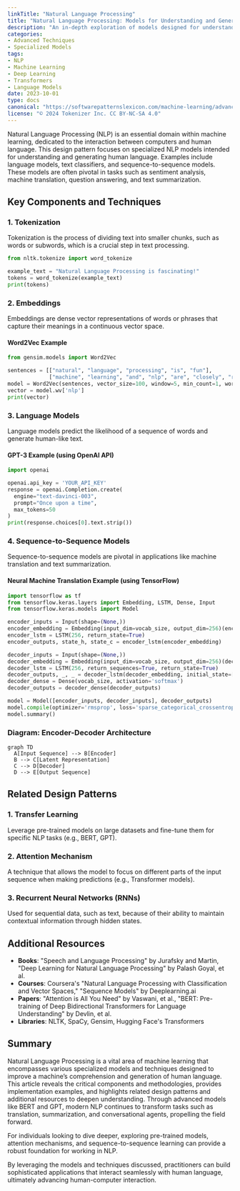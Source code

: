 ```yaml
---
linkTitle: "Natural Language Processing"
title: "Natural Language Processing: Models for Understanding and Generating Human Language"
description: "An in-depth exploration of models designed for understanding and generating human language, focusing on specialized models using advanced techniques."
categories:
- Advanced Techniques
- Specialized Models
tags:
- NLP
- Machine Learning
- Deep Learning
- Transformers
- Language Models
date: 2023-10-01
type: docs
canonical: "https://softwarepatternslexicon.com/machine-learning/advanced-techniques/specialized-models/natural-language-processing"
license: "© 2024 Tokenizer Inc. CC BY-NC-SA 4.0"
---
```



Natural Language Processing (NLP) is an essential domain within machine learning, dedicated to the interaction between computers and human language. This design pattern focuses on specialized NLP models intended for understanding and generating human language. Examples include language models, text classifiers, and sequence-to-sequence models. These models are often pivotal in tasks such as sentiment analysis, machine translation, question answering, and text summarization.

## Key Components and Techniques

### 1. Tokenization
Tokenization is the process of dividing text into smaller chunks, such as words or subwords, which is a crucial step in text processing.

```python
from nltk.tokenize import word_tokenize

example_text = "Natural Language Processing is fascinating!"
tokens = word_tokenize(example_text)
print(tokens)
```

### 2. Embeddings
Embeddings are dense vector representations of words or phrases that capture their meanings in a continuous vector space. 

#### Word2Vec Example
```python
from gensim.models import Word2Vec

sentences = [["natural", "language", "processing", "is", "fun"],
             ["machine", "learning", "and", "nlp", "are", "closely", "related"]]
model = Word2Vec(sentences, vector_size=100, window=5, min_count=1, workers=4)
vector = model.wv['nlp']
print(vector)
```

### 3. Language Models
Language models predict the likelihood of a sequence of words and generate human-like text.

#### GPT-3 Example (using OpenAI API)
```python
import openai

openai.api_key = 'YOUR_API_KEY'
response = openai.Completion.create(
  engine="text-davinci-003",
  prompt="Once upon a time",
  max_tokens=50
)
print(response.choices[0].text.strip())
```

### 4. Sequence-to-Sequence Models
Sequence-to-sequence models are pivotal in applications like machine translation and text summarization.

#### Neural Machine Translation Example (using TensorFlow)
```python
import tensorflow as tf
from tensorflow.keras.layers import Embedding, LSTM, Dense, Input
from tensorflow.keras.models import Model

encoder_inputs = Input(shape=(None,))
encoder_embedding = Embedding(input_dim=vocab_size, output_dim=256)(encoder_inputs)
encoder_lstm = LSTM(256, return_state=True)
encoder_outputs, state_h, state_c = encoder_lstm(encoder_embedding)

decoder_inputs = Input(shape=(None,))
decoder_embedding = Embedding(input_dim=vocab_size, output_dim=256)(decoder_inputs)
decoder_lstm = LSTM(256, return_sequences=True, return_state=True)
decoder_outputs, _, _ = decoder_lstm(decoder_embedding, initial_state=[state_h, state_c])
decoder_dense = Dense(vocab_size, activation='softmax')
decoder_outputs = decoder_dense(decoder_outputs)

model = Model([encoder_inputs, decoder_inputs], decoder_outputs)
model.compile(optimizer='rmsprop', loss='sparse_categorical_crossentropy')
model.summary()
```

### Diagram: Encoder-Decoder Architecture
```mermaid
graph TD
  A[Input Sequence] --> B[Encoder]
  B --> C[Latent Representation]
  C --> D[Decoder]
  D --> E[Output Sequence]
```

## Related Design Patterns

### 1. Transfer Learning
Leverage pre-trained models on large datasets and fine-tune them for specific NLP tasks (e.g., BERT, GPT).

### 2. Attention Mechanism
A technique that allows the model to focus on different parts of the input sequence when making predictions (e.g., Transformer models).

### 3. Recurrent Neural Networks (RNNs)
Used for sequential data, such as text, because of their ability to maintain contextual information through hidden states.

## Additional Resources
- **Books**: "Speech and Language Processing" by Jurafsky and Martin, "Deep Learning for Natural Language Processing" by Palash Goyal, et al.
- **Courses**: Coursera's "Natural Language Processing with Classification and Vector Spaces," "Sequence Models" by Deeplearning.ai
- **Papers**: "Attention is All You Need" by Vaswani, et al., "BERT: Pre-training of Deep Bidirectional Transformers for Language Understanding" by Devlin, et al.
- **Libraries**: NLTK, SpaCy, Gensim, Hugging Face's Transformers

## Summary
Natural Language Processing is a vital area of machine learning that encompasses various specialized models and techniques designed to improve a machine’s comprehension and generation of human language. This article reveals the critical components and methodologies, provides implementation examples, and highlights related design patterns and additional resources to deepen understanding. Through advanced models like BERT and GPT, modern NLP continues to transform tasks such as translation, summarization, and conversational agents, propelling the field forward.

For individuals looking to dive deeper, exploring pre-trained models, attention mechanisms, and sequence-to-sequence learning can provide a robust foundation for working in NLP.

By leveraging the models and techniques discussed, practitioners can build sophisticated applications that interact seamlessly with human language, ultimately advancing human-computer interaction.
